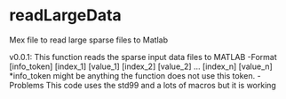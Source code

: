 readLargeData
=============

Mex file to read large sparse files to Matlab

v0.0.1:
	This function reads the sparse input data files to MATLAB
	     -Format
	     	[info_token] [index_1] [value_1] [index_2] [value_2] ... [index_n] [value_n]
		*info_token might be anything the function does not use this token.
	     -Problems
		This code uses the std99 and a lots of macros but it is working
